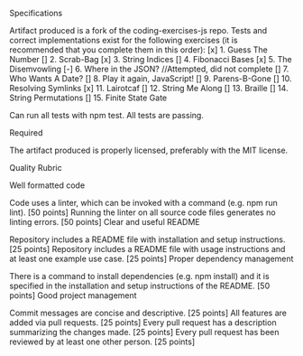 Specifications

 Artifact produced is a fork of the coding-exercises-js repo.
 Tests and correct implementations exist for the following exercises (it is recommended that you complete them in this order):
 [x] 1. Guess The Number
 [] 2. Scrab-Bag
 [x] 3. String Indices
 [] 4. Fibonacci Bases
 [x] 5. The Disemvowling
 [-] 6. Where in the JSON? //Attempted, did not complete
 [] 7. Who Wants A Date?
 [] 8. Play it again, JavaScript!
 [] 9. Parens-B-Gone
 [] 10. Resolving Symlinks
 [x] 11. Lairotcaf
 [] 12. String Me Along
 [] 13. Braille
 [] 14. String Permutations
 [] 15. Finite State Gate

 Can run all tests with npm test.
 All tests are passing.

Required

 The artifact produced is properly licensed, preferably with the MIT license.

Quality Rubric

Well formatted code

Code uses a linter, which can be invoked with a command (e.g. npm run lint). [50 points]
Running the linter on all source code files generates no linting errors. [50 points]
Clear and useful README

Repository includes a README file with installation and setup instructions. [25 points]
Repository includes a README file with usage instructions and at least one example use case. [25 points]
Proper dependency management

There is a command to install dependencies (e.g. npm install) and it is specified in the installation and setup instructions of the README. [50 points]
Good project management

Commit messages are concise and descriptive. [25 points]
All features are added via pull requests. [25 points]
Every pull request has a description summarizing the changes made. [25 points]
Every pull request has been reviewed by at least one other person. [25 points]
